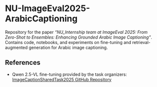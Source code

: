 # NU-ImageEval2025-ArabicCaptioning

Repository for the paper *“NU_Internship team at ImageEval 2025: From Zero-Shot to Ensembles: Enhancing Grounded Arabic Image Captioning”*.  
Contains code, notebooks, and experiments on fine-tuning and retrieval-augmented generation for Arabic image captioning.  

## References
- Qwen 2.5-VL fine-tuning provided by the task organizers: [ImageCaptionSharedTask2025 GitHub Repository](https://github.com/SinaLab/ImageCaptionSharedTask2025)
